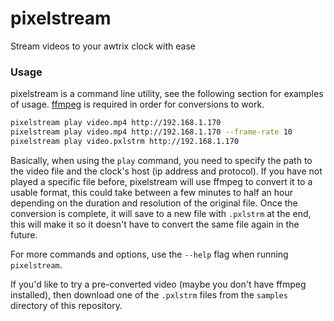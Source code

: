 # pixelstream

Stream videos to your awtrix clock with ease

### Usage

pixelstream is a command line utility, see the following section for examples of usage. [ffmpeg](https://ffmpeg.org/) is required in order for conversions to work.

```bash
pixelstream play video.mp4 http://192.168.1.170
pixelstream play video.mp4 http://192.168.1.170 --frame-rate 10
pixelstream play video.pxlstrm http://192.168.1.170
```

Basically, when using the `play` command, you need to specify the path to the video file and the clock's host (ip address and protocol). If you have not played a specific file before, pixelstream will use ffmpeg to convert it to a usable format, this could take between a few minutes to half an hour depending on the duration and resolution of the original file. Once the conversion is complete, it will save to a new file with `.pxlstrm` at the end, this will make it so it doesn't have to convert the same file again in the future.

For more commands and options, use the `--help` flag when running `pixelstream`.

If you'd like to try a pre-converted video (maybe you don't have ffmpeg installed), then download one of the `.pxlstrm` files from the `samples` directory of this repository.

